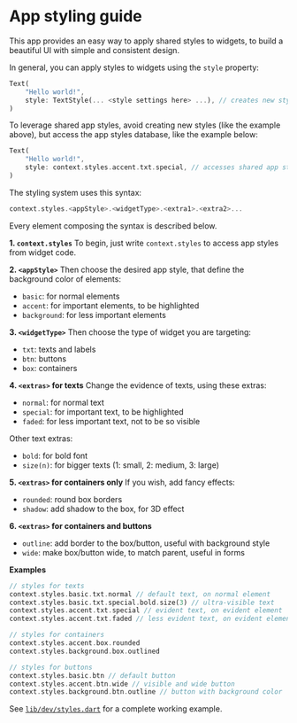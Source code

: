 # App styling guide

This app provides an easy way to apply shared styles to widgets, to build a beautiful UI with simple and consistent design.

In general, you can apply styles to widgets using the `style` property:

```dart
Text(
    "Hello world!",
    style: TextStyle(... <style settings here> ...), // creates new style
)
```

To leverage shared app styles, avoid creating new styles (like the example above), but access the app styles database, like the example below:

```dart
Text(
    "Hello world!",
    style: context.styles.accent.txt.special, // accesses shared app styles
)
```

The styling system uses this syntax:

```dart
context.styles.<appStyle>.<widgetType>.<extra1>.<extra2>...
```

Every element composing the syntax is described below.

**1. `context.styles`**
To begin, just write `context.styles` to access app styles from widget code.

**2. `<appStyle>`**
Then choose the desired app style, that define the background color of elements:
- `basic`: for normal elements
- `accent`: for important elements, to be highlighted
- `background`: for less important elements

**3. `<widgetType>`**
Then choose the type of widget you are targeting:
- `txt`: texts and labels
- `btn`: buttons
- `box`: containers

**4. `<extras>` for texts**
Change the evidence of texts, using these extras:
- `normal`: for normal text
- `special`: for important text, to be highlighted
- `faded`: for less important text, not to be so visible

Other text extras:
- `bold`: for bold font
- `size(n)`: for bigger texts (1: small, 2: medium, 3: large)


**5. `<extras>` for containers only**
If you wish, add fancy effects:
- `rounded`: round box borders
- `shadow`: add shadow to the box, for 3D effect

**6. `<extras>` for containers and buttons**
- `outline`: add border to the box/button, useful with background style
- `wide`: make box/button wide, to match parent, useful in forms

**Examples**

```dart
// styles for texts
context.styles.basic.txt.normal // default text, on normal element
context.styles.basic.txt.special.bold.size(3) // ultra-visible text
context.styles.accent.txt.special // evident text, on evident element
context.styles.accent.txt.faded // less evident text, on evident element

// styles for containers
context.styles.accent.box.rounded
context.styles.background.box.outlined

// styles for buttons
context.styles.basic.btn // default button
context.styles.accent.btn.wide // visible and wide button
context.styles.background.btn.outline // button with background color
```

See [`lib/dev/styles.dart`](lib/dev/styles.dart) for a complete working example.
